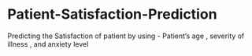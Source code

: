 # Patient-Satisfaction-Prediction
Predicting the Satisfaction of patient by using - Patient’s age , severity of illness , and anxiety level 
